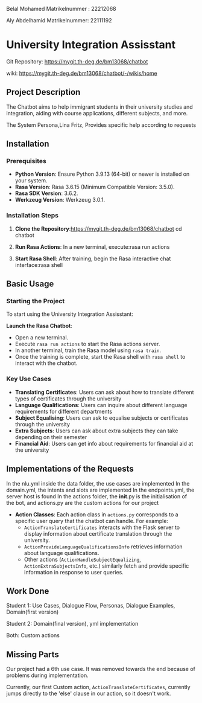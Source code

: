 Belal Mohamed Matrikelnummer : 22212068 

Aly Abdelhamid Matrikelnummer: 22111192

# University Integration Assisstant

Git Repository: https://mygit.th-deg.de/bm13068/chatbot

wiki: https://mygit.th-deg.de/bm13068/chatbot/-/wikis/home

## Project Description
The Chatbot aims to help immigrant students in their university studies and integration, aiding with course applications, different subjects, and more.

The System Persona,Lina Fritz, Provides specific help according to requests

## Installation

### Prerequisites

- **Python Version**: Ensure Python 3.9.13 (64-bit) or newer is installed on your system.
- **Rasa Version**: Rasa 3.6.15 (Minimum Compatible Version: 3.5.0).
- **Rasa SDK Version**: 3.6.2.
- **Werkzeug Version**: Werkzeug 3.0.1.

### Installation Steps

1. **Clone the Repository**:https://mygit.th-deg.de/bm13068/chatbot
cd chatbot

2. **Run Rasa Actions**:
In a new terminal, execute:rasa run actions

3. **Start Rasa Shell**:
After training, begin the Rasa interactive chat interface:rasa shell

## Basic Usage

### Starting the Project
To start using the University Integration Assisstant:

**Launch the Rasa Chatbot**: 
   - Open a new terminal.
   - Execute `rasa run actions` to start the Rasa actions server.
   - In another terminal, train the Rasa model using `rasa train`.
   - Once the training is complete, start the Rasa shell with `rasa shell` to interact with the chatbot.


### Key Use Cases
- **Translating Certificates**: Users can ask about how to translate different types of certificates through the university
- **Language Qualifications**: Users can inquire about different language requirements for different departments
- **Subject Equalising**: Users can ask to equalise subjects or certificates through the university
- **Extra Subjects**: Users can ask about extra subjects they can take depending on their semester
- **Financial Aid**: Users can get info about requirements for financial aid at the university

## Implementations of the Requests

In the nlu.yml inside the data folder, the use cases are implemented
In the domain.yml, the intents and slots are implemented
In the endpoints.yml, the server host is found
In the actions folder, the __init__.py is the initialisation of the bot, and actions.py are the custom actions for our project
- **Action Classes**: Each action class in `actions.py` corresponds to a specific user query that the chatbot can handle. For example:
  - `ActionTranslateCertificates` interacts with the Flask server to display information about certificate translation through the university.
  - `ActionProvideLanguageQualificationsInfo` retrieves information about language qualifications.
  - Other actions (`ActionHandleSubjectEqualizing`, `ActionExtraSubjectsInfo`, etc.) similarly fetch and provide specific information in response to user queries.


## Work Done

Student 1: Use Cases, Dialogue Flow, Personas, Dialogue Examples, Domain(first version)

Student 2: Domain(final version), yml implementation

Both: Custom actions

## Missing Parts

Our project had a 6th use case. It was removed towards the end because of problems during implementation. 

Currently, our first Custom action, `ActionTranslateCertificates`, currently jumps directly to the 'else' clause in our action, so it doesn't work. 
